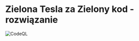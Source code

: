 # Zielona Tesla za Zielony kod - rozwiązanie

![CodeQL](https://github.com/MKaciuba/ing-green-code/workflows/CodeQL/badge.svg)
